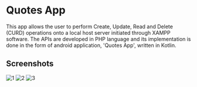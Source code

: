 
# Quotes App

This app allows the user to perform Create, Update, Read and Delete (CURD) operations onto a local host server initiated through XAMPP software. The APIs are developed in PHP language and its implementation is done in the form of android application, 'Quotes App', written in Kotlin.   
## Screenshots

![1](https://user-images.githubusercontent.com/119520622/208952186-346b6fa1-b18f-45ef-9e4d-63058e227820.png)
![2](https://user-images.githubusercontent.com/119520622/208952287-f4300e37-3bfd-4f65-8c3a-77c43a33485f.png)
![3](https://user-images.githubusercontent.com/119520622/208952469-d3ca9620-85c7-41dd-b70f-4dfbee6ec23a.png)

